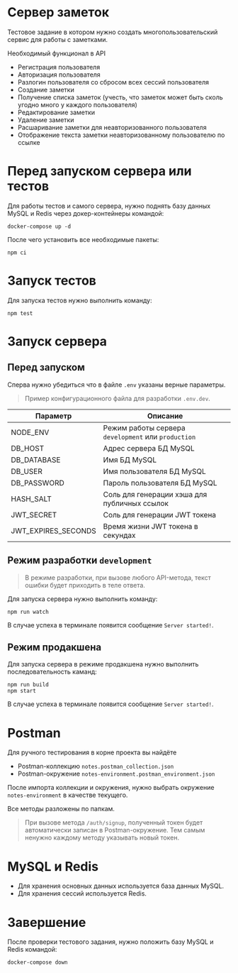 # Сервер заметок
Тестовое задание в котором нужно создать многопользовательский сервис для работы с заметками.

Необходимый функционал в API
 - Регистрация пользователя
 - Авторизация пользователя
 - Разлогин пользователя со сбросом всех сессий пользователя
 - Создание заметки
 - Получение списка заметок (учесть, что заметок может быть сколь угодно много у каждого пользователя)
 - Редактирование заметки
 - Удаление заметки
 - Расшаривание заметки для неавторизованного пользователя
 - Отображение текста заметки неавторизованному пользователю по ссылке

# Перед запуском сервера или тестов
Для работы тестов и самого сервера, нужно поднять базу данных MySQL и Redis через докер-контейнеры командой:

```
docker-compose up -d
```

После чего установить все необходимые пакеты:

```
npm ci
```

# Запуск тестов
Для запуска тестов нужно выполнить команду:

```
npm test
```

# Запуск сервера
## Перед запуском
Сперва нужно убедиться что в файле `.env` указаны верные параметры.

> Пример конфигурационного файла для разработки `.env.dev`.

| Параметр | Описание |
| ------ | ------ |
| NODE_ENV | Режим работы сервера `development` или `production` |
| DB_HOST | Адрес сервера БД MySQL |
| DB_DATABASE | Имя БД MySQL |
| DB_USER | Имя пользователя БД MySQL |
| DB_PASSWORD | Пароль пользователя БД MySQL |
| HASH_SALT | Соль для генерации хэша для публичных ссылок |
| JWT_SECRET | Соль для генерации JWT токена |
| JWT_EXPIRES_SECONDS | Время жизни JWT токена в секундах |

## Режим разработки `development`
> В режиме разработки, при вызове любого API-метода, текст ошибки будет приходить в теле ответа.

Для запуска сервера нужно выполнить команду:

```
npm run watch
```

В случае успеха в терминале появится сообщение `Server started!`.

## Режим продакшена
Для запуска сервера в режиме продакшена нужно выполнить последовательность каманд:

```
npm run build
npm start
```

В случае успеха в терминале появится сообщение `Server started!`.

# Postman
Для ручного тестирования в корне проекта вы найдёте
- Postman-коллекцию `notes.postman_collection.json`
- Postman-окружение `notes-environment.postman_environment.json`

После импорта коллекции и окружения, нужно выбрать окружение `notes-environment` в качестве текущего.

Все методы разложены по папкам.

> При вызове метода `/auth/signup`, полученный токен будет автоматически записан в Postman-окружение. Тем самым ненужно каждому методу указывать новый токен.

# MySQL и Redis
- Для хранения основных данных используется база данных MySQL.
- Для хранения сессий используется Redis.

# Завершение
После проверки тестового задания, нужно положить базу MySQL и Redis командой:
```
docker-compose down
```